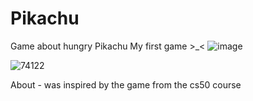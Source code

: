 # Pikachu
Game about hungry Pikachu
My first game >_<
![image](https://user-images.githubusercontent.com/77199764/126348964-df6e9978-bdb6-4bca-85d2-18da62f17b22.png)

![74122](https://user-images.githubusercontent.com/77199764/147783943-5ca420c9-2d78-42fc-9a28-de8b17be167b.gif)

About - was inspired by the game from the cs50 course
